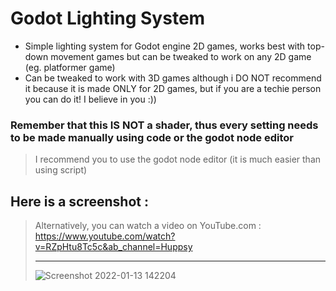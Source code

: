 # Godot Lighting System
- Simple lighting system for Godot engine 2D games, works best with top-down movement games but can be tweaked to work on any 2D game (eg. platformer game) 
- Can be tweaked to work with 3D games although i DO NOT recommend it because it is made ONLY for 2D games, but if you are a techie person you can do it! I believe in you :))
### Remember that this IS NOT a shader, thus every setting needs to be made manually using code or the godot node editor
> I recommend you to use the godot node editor (it is much easier than using script)
## Here is a screenshot :
> Alternatively, you can watch a video on YouTube.com : https://www.youtube.com/watch?v=RZpHtu8Tc5c&ab_channel=Huppsy
>_______________________________________________________________________________________________________________________________________
> ![Screenshot 2022-01-13 142204](https://user-images.githubusercontent.com/73782299/149329475-5561a848-5faa-40f4-b932-1ae0faf56636.png)
